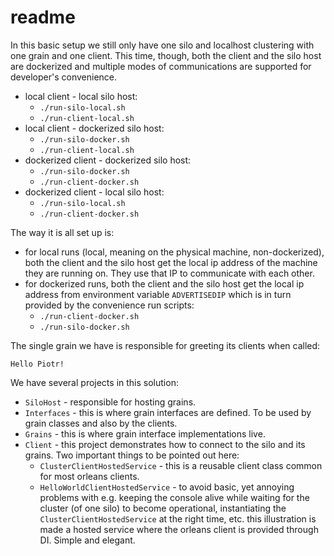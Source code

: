 # readme

In this basic setup we still only have one silo and localhost clustering with one grain and one client. This time, though, both the client and the silo host are dockerized and multiple modes of communications are supported for developer's convenience.

* local client - local silo host:
    * `./run-silo-local.sh`
    * `./run-client-local.sh`
* local client - dockerized silo host:
    * `./run-silo-docker.sh`
    * `./run-client-local.sh`
* dockerized client - dockerized silo host:
    * `./run-silo-docker.sh`
    * `./run-client-docker.sh`
* dockerized client - local silo host:
    * `./run-silo-local.sh`
    * `./run-client-docker.sh`

The way it is all set up is:

* for local runs (local, meaning on the physical machine, non-dockerized), both the client and the silo host get the local ip address of the machine they are running on. They use that IP to communicate with each other.
* for dockerized runs, both the client and the silo host get the local ip address from environment variable `ADVERTISEDIP` which is in turn provided by the convenience run scripts:
    * `./run-client-docker.sh`
    * `./run-silo-docker.sh`

The single grain we have is responsible for greeting its clients when called:

`Hello Piotr!`

We have several projects in this solution:

* `SiloHost` - responsible for hosting grains.
* `Interfaces` - this is where grain interfaces are defined. To be used by grain classes and also by the clients.
* `Grains` - this is where grain interface implementations live.
* `Client` - this project demonstrates how to connect to the silo and its grains. Two important things to be pointed out here:
    * `ClusterClientHostedService` - this is a reusable client class common for most orleans clients.
    * `HelloWorldClientHostedService` - to avoid basic, yet annoying problems with e.g. keeping the console alive while waiting for the cluster (of one silo) to become operational, instantiating the `ClusterClientHostedService` at the right time, etc. this illustration is made a hosted service where the orleans client is provided through DI. Simple and elegant.
